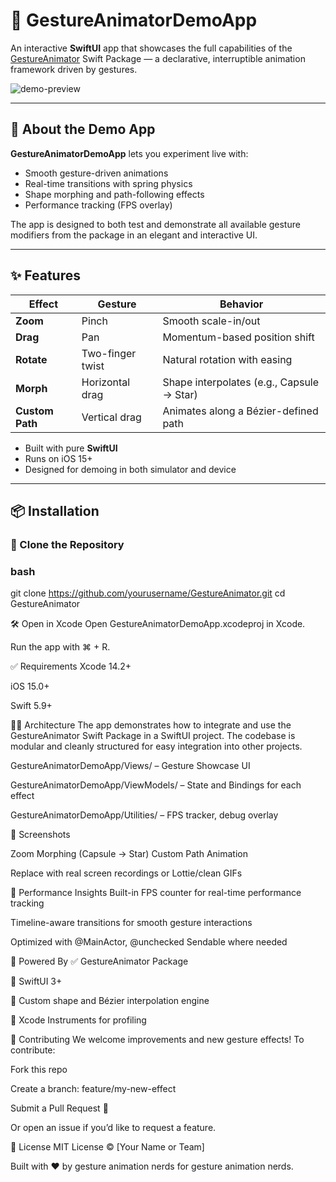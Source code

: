# 🎯 GestureAnimatorDemoApp

An interactive **SwiftUI** app that showcases the full capabilities of the [GestureAnimator](https://github.com/yourusername/GestureAnimator) Swift Package — a declarative, interruptible animation framework driven by gestures.

![demo-preview](Assets/demo-preview.gif) <!-- Replace with real screen recording or GIF -->

---

## 📱 About the Demo App

**GestureAnimatorDemoApp** lets you experiment live with:

- Smooth gesture-driven animations
- Real-time transitions with spring physics
- Shape morphing and path-following effects
- Performance tracking (FPS overlay)

The app is designed to both test and demonstrate all available gesture modifiers from the package in an elegant and interactive UI.

---

## ✨ Features

| Effect         | Gesture         | Behavior                                |
|----------------|-----------------|-----------------------------------------|
| **Zoom**       | Pinch           | Smooth scale-in/out                     |
| **Drag**       | Pan             | Momentum-based position shift           |
| **Rotate**     | Two-finger twist| Natural rotation with easing            |
| **Morph**      | Horizontal drag | Shape interpolates (e.g., Capsule → Star)|
| **Custom Path**| Vertical drag   | Animates along a Bézier-defined path    |

- Built with pure **SwiftUI**
- Runs on iOS 15+
- Designed for demoing in both simulator and device

---

## 📦 Installation

### 🔗 Clone the Repository

### bash 
git clone https://github.com/yourusername/GestureAnimator.git
cd GestureAnimator 


🛠 Open in Xcode
Open GestureAnimatorDemoApp.xcodeproj in Xcode.

Run the app with ⌘ + R.

✅ Requirements
Xcode 14.2+

iOS 15.0+

Swift 5.9+

🧑‍💻 Architecture
The app demonstrates how to integrate and use the GestureAnimator Swift Package in a SwiftUI project. The codebase is modular and cleanly structured for easy integration into other projects.

GestureAnimatorDemoApp/Views/ – Gesture Showcase UI

GestureAnimatorDemoApp/ViewModels/ – State and Bindings for each effect

GestureAnimatorDemoApp/Utilities/ – FPS tracker, debug overlay

📸 Screenshots

Zoom	Morphing (Capsule → Star)	Custom Path Animation
		
Replace with real screen recordings or Lottie/clean GIFs

🧪 Performance Insights
Built-in FPS counter for real-time performance tracking

Timeline-aware transitions for smooth gesture interactions

Optimized with @MainActor, @unchecked Sendable where needed

🧰 Powered By
✅ GestureAnimator Package

🧩 SwiftUI 3+

🎨 Custom shape and Bézier interpolation engine

🧪 Xcode Instruments for profiling

🤝 Contributing
We welcome improvements and new gesture effects! To contribute:

Fork this repo

Create a branch: feature/my-new-effect

Submit a Pull Request 🚀

Or open an issue if you’d like to request a feature.

📄 License
MIT License © [Your Name or Team]

Built with ❤️ by gesture animation nerds for gesture animation nerds.
